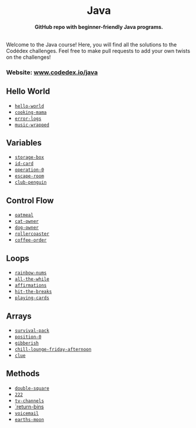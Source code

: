 <div align="center">
  <br>
  <h1>Java</h1>
  <strong>GitHub repo with beginner-friendly Java programs.</strong>
</div>
<br>

Welcome to the Java course! Here, you will find all the solutions to the Codédex challenges. Feel free to make pull requests to add your own twists on the challenges!

### Website: www.codedex.io/java

## Hello World

- [`hello-world`](https://github.com/codedex-io/java-101/blob/main/1-hello-world/02-hello-world.java)
- [`cooking-mama`](https://github.com/codedex-io/java-101/blob/main/1-hello-world/03-cooking-mama.java)
- [`error-logs`](https://github.com/codedex-io/java-101/blob/main/1-hello-world/04-error-logs.java)
- [`music-wrapped`](https://github.com/codedex-io/java-101/blob/main/1-hello-world/05-music-wrapped.java)

## Variables

- [`storage-box`](https://github.com/codedex-io/java-101/blob/main/2-variables/06-storage-box.java)
- [`id-card`](https://github.com/codedex-io/java-101/blob/main/2-variables/07-id-card.java)
- [`operation-0`](https://github.com/codedex-io/java-101/blob/main/2-variables/08-operation-0.java)
- [`escape-room`](https://github.com/codedex-io/java-101/blob/main/2-variables/09-escape-room.java)
- [`club-penguin`](https://github.com/codedex-io/java-101/blob/main/2-variables/10-club-penguin.java)

## Control Flow
- [`oatmeal`](https://github.com/codedex-io/java-101/blob/main/3-control-flow/11-oatmeal.java)
- [`cat-owner`](https://github.com/codedex-io/java-101/blob/main/3-control-flow/12-cat-owner.java)
- [`dog-owner`](https://github.com/codedex-io/java-101/blob/main/3-control-flow/13-dog-owner.java)
- [`rollercoaster`](https://github.com/codedex-io/java-101/blob/main/3-control-flow/14-rollercoaster.java)
- [`coffee-order`](https://github.com/codedex-io/java-101/blob/main/3-control-flow/15-coffee-order.java)

## Loops
- [`rainbow-nums`](https://github.com/codedex-io/java-101/blob/main/4-loops/16-rainbow-nums.java)
- [`all-the-while`](https://github.com/codedex-io/java-101/blob/main/4-loops/17-all-the-while.java)
- [`affirmations`](https://github.com/codedex-io/java-101/blob/main/4-loops/18-affirmations.java)
- [`hit-the-breaks`](https://github.com/codedex-io/java-101/blob/main/4-loops/19-hit-the-breaks.java)
- [`playing-cards`](https://github.com/codedex-io/java-101/blob/main/4-loops/16-playing-cards.java)

## Arrays
- [`survival-pack`](https://github.com/codedex-io/java-101/blob/main/5-arrays/21-survival-pack.java)
- [`position-0`](https://github.com/codedex-io/java-101/blob/main/5-arrays/22-position-0.java)
- [`gibberish`](https://github.com/codedex-io/java-101/blob/main/5-arrays/23-gibberish.java)
- [`chill-lounge-friday-afternoon`](https://github.com/codedex-io/java-101/blob/main/5-arrays/24-chill-lounge-friday-afternoon.java)
- [`clue`](https://github.com/codedex-io/java-101/blob/main/4-loops/25-clue.java)

## Methods
- [`double-square`](https://github.com/codedex-io/java-101/blob/main/6-methods/26-double-square.java)
- [`222`](https://github.com/codedex-io/java-101/blob/main/6-methods/27-222.java)
- [`tv-channels`](https://github.com/codedex-io/java-101/blob/main/6-methods/28-tv-channels.java)
- [`return-bins](https://github.com/codedex-io/java-101/blob/main/6-methods/29-return-bins.java)
- [`voicemail`](https://github.com/codedex-io/java-101/blob/main/6-methods/30-voicemail.java)
- [`earths-moon`](https://github.com/codedex-io/java-101/blob/main/6-methods/31-earths-moon.java)